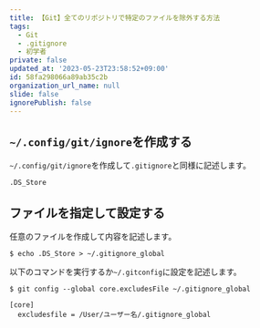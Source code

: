```yaml
---
title: 【Git】全てのリポジトリで特定のファイルを除外する方法
tags:
  - Git
  - .gitignore
  - 初学者
private: false
updated_at: '2023-05-23T23:58:52+09:00'
id: 58fa298066a89ab35c2b
organization_url_name: null
slide: false
ignorePublish: false
---
```

## `~/.config/git/ignore`を作成する

`~/.config/git/ignore`を作成して`.gitignore`と同様に記述します。

```:~/.config/git/ignore
.DS_Store

```

## ファイルを指定して設定する

任意のファイルを作成して内容を記述します。

```:ターミナル
$ echo .DS_Store > ~/.gitignore_global
```

以下のコマンドを実行するか`~/.gitconfig`に設定を記述します。
```:ターミナル
$ git config --global core.excludesFile ~/.gitignore_global
```

```~/.gitconfig
[core]
  excludesfile = /User/ユーザー名/.gitignore_global
```
